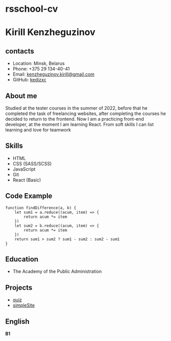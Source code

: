 # rsschool-cv

# Kirill Kenzheguzinov

## contacts

- Location: Minsk, Belarus
- Phone: +375 29 134-40-41
- Email: kenzheguzinov.kirill@gmail.com
- GitHub: [kedjzxc](https://github.com/kedjzxc)

## About me

Studied at the tester courses in the summer of 2022, before that he completed the task of freelancing websites, after completing the courses he decided to return to the frontend. Now I am a practicing front-end developer, at the moment I am learning React. From soft skills I can list learning and love for teamwork

## Skills

- HTML
- CSS (SASS/SCSS)
- JavaScript
- Git
- React (Basic)

## Code Example

```
function findDifference(a, b) {
    let sum1 = a.reduce((acum, item) => {
        return acum *= item
    })
    let sum2 = b.reduce((acum, item) => {
        return acum *= item
    })
    return sum1 > sum2 ? sum1 - sum2 : sum2 - sum1
}
```

## Education

- The Academy of the Public Administration

## Projects

- [quiz](https://github.com/kedjzxc/quiz)
- [simpleSite](https://github.com/kedjzxc/triumph)

## English
**B1**

